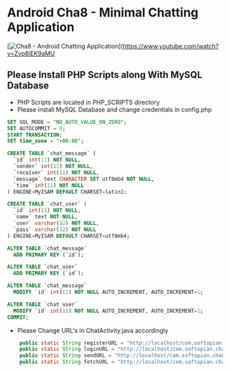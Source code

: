 # Android Cha8 - Minimal Chatting Application

[![Cha8 - Android Chatting Application](https://img.youtube.com/vi/Zvp8iEK9aMU/0.jpg)](https://www.youtube.com/watch?v=Zvp8iEK9aMU

## Please Install PHP Scripts along With MySQL Database

* PHP Scripts are located in PHP_SCRIPTS directory
* Please install MySQL Database and change credentials in config.php

```SQL
SET SQL_MODE = "NO_AUTO_VALUE_ON_ZERO";
SET AUTOCOMMIT = 0;
START TRANSACTION;
SET time_zone = "+00:00";

CREATE TABLE `chat_message` (
  `id` int(11) NOT NULL,
  `sender` int(11) NOT NULL,
  `receiver` int(11) NOT NULL,
  `message` text CHARACTER SET utf8mb4 NOT NULL,
  `time` int(11) NOT NULL
) ENGINE=MyISAM DEFAULT CHARSET=latin1;

CREATE TABLE `chat_user` (
  `id` int(11) NOT NULL,
  `name` text NOT NULL,
  `user` varchar(32) NOT NULL,
  `pass` varchar(32) NOT NULL
) ENGINE=MyISAM DEFAULT CHARSET=utf8mb4;

ALTER TABLE `chat_message`
  ADD PRIMARY KEY (`id`);

ALTER TABLE `chat_user`
  ADD PRIMARY KEY (`id`);

ALTER TABLE `chat_message`
  MODIFY `id` int(11) NOT NULL AUTO_INCREMENT, AUTO_INCREMENT=1;

ALTER TABLE `chat_user`
  MODIFY `id` int(11) NOT NULL AUTO_INCREMENT, AUTO_INCREMENT=1;
COMMIT;
```

* Please Change URL's in ChatActivity.java accordingly

```Java
    public static String registerURL = "http://localhost/com.softopian.cha8/register.php";
    public static String loginURL = "http://localhost/com.softopian.cha8/login.php";
    public static String sendURL = "http://localhost/com.softopian.cha8/send.php";
    public static String fetchURL = "http://localhost/com.softopian.cha8/fetch.php";
```